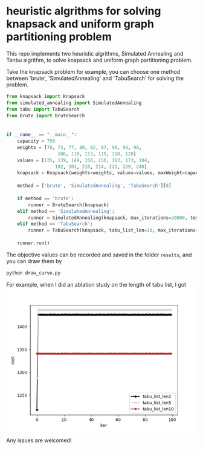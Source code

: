 # heuristic algrithms for solving knapsack and uniform graph partitioning problem

This repo implements two heuristic algrithms, Simulated Annealing and Tanbu algrithm, to solve knapsack and uniform graph partitioning problem. 

Take the knapsack problem for example, you can choose one method between 'brute', 'SimulatedAnnealing' and 'TabuSearch' for solving the problem. 

```python
from knapsack import Knapsack
from simulated_annealing import SimulatedAnnealing
from tabu import TabuSearch
from brute import BruteSearch


if __name__ == "__main__":
    capacity = 750
    weights = [70, 73, 77, 80, 82, 87, 90, 94, 98, 
                   106, 110, 113, 115, 118, 120]
    values = [135, 139, 149, 150, 156, 163, 173, 184, 
                  192, 201, 210, 214, 221, 229, 240]
    knapsack = Knapsack(weights=weights, values=values, maxWeight=capacity)
    
    method = ['brute', 'SimulatedAnnealing', 'TabuSearch'][0]
    
    if method == 'brute':
        runner = BruteSearch(knapsack)
    elif method == 'SimulatedAnnealing':
        runner = SimulatedAnnealing(knapsack, max_iterations=20000, temp_max=500, temp_min=0.1**10, cold_ratio=0.999, neighbor_search_num=1)
    elif method == 'TabuSearch':
        runner = TabuSearch(knapsack, tabu_list_len=10, max_iterations=100, neighbor_search_num=1)
    
    runner.run()
```

The objective values can be recorded and saved in the folder `results`, and you can draw them by
```python
python draw_curve.py
```
For example, when I did an ablation study on the length of tabu list, I got
![pack_tabu_L](./assets/pack_tabu_L.png)

Any issues are welcomed!